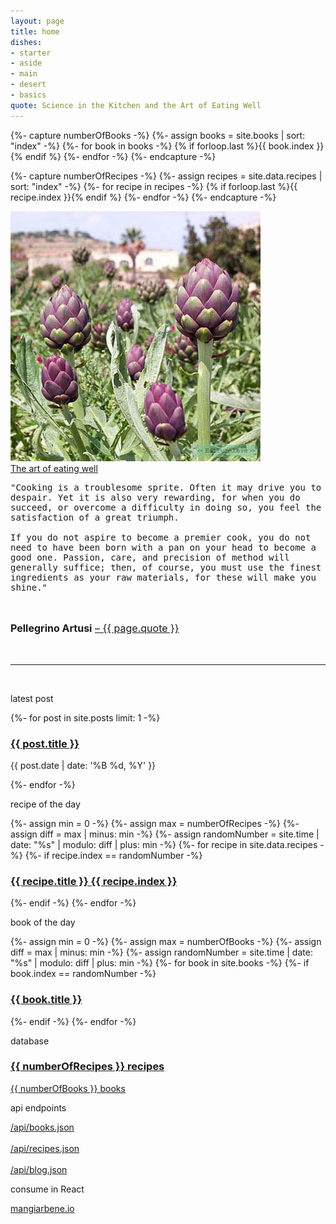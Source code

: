 ```yaml
---
layout: page
title: home
dishes: 
- starter
- aside
- main
- desert
- basics
quote: Science in the Kitchen and the Art of Eating Well
---
```

{%- capture numberOfBooks -%}
{%- assign books = site.books | sort: "index" -%}
{%- for book in books -%}
    {% if forloop.last %}{{ book.index }}{% endif %}
{%- endfor -%}
{%- endcapture -%}

{%- capture numberOfRecipes -%}
{%- assign recipes = site.data.recipes | sort: "index" -%}
{%- for recipe in recipes -%}
    {% if forloop.last %}{{ recipe.index }}{% endif %}
{%- endfor -%}
{%- endcapture -%}
<div class="home-img">
    <img src="/img/artisjok.jpg" alt="">
    <div class="theart">
        <a href='/books/{{ page.quote | slugify }}'>The art of eating well</a>
    </div>       
</div>
<div class="home-quote">
    <p style="font-family: Monospace">
    "Cooking is a troublesome sprite. Often it may drive you to despair. Yet it is also very rewarding, for when you do succeed, or overcome a difficulty in doing so, you feel the satisfaction of a great triumph. <br><br> If you do not aspire to become a premier cook, you do not need to have been born with a pan on your head to become a good one. <span>Passion, care, and precision of method will generally suffice; then, of course, you must use the finest ingredients as your raw materials, for these will make you shine.</span>"
    </p>
    <br>
    <p style="font-size: 16px; margin-bottom: 48px;">    
        <b>Pellegrino Artusi</b> 
        <a href="/books/{{ page.quote | slugify }}">– {{ page.quote }}</a>
    </p>
</div>
<hr>
<br>
<!-- latest post -->
<p class="pl-2em">latest post</p>
<div class="home-post">
{%- for post in site.posts limit: 1 -%}
    <a href="{{ post.url }}">
        <h3>{{ post.title }}</h3>
    </a>
    <p class="summary">
        <span class="date">
        {{ post.date | date: '%B %d, %Y' }}
        </span>
    </p>
{%- endfor -%}
</div>
<!-- recipe of the day -->
<p class="pl-2em">recipe of the day</p>
<div class="recipe">
{%- assign min = 0 -%}
{%- assign max = numberOfRecipes -%}
{%- assign diff = max | minus: min -%}
{%- assign randomNumber = site.time | date: "%s" | modulo: diff | plus: min -%}
{%- for recipe in site.data.recipes -%}
    {%- if recipe.index == randomNumber -%}
    <a href="{{ site.basurl}}/recipes/{{ recipe.title | slugify }}">
        <h3>{{ recipe.title }} {{ recipe.index }}</h3>
    </a>
    {%- endif -%}
{%- endfor -%}
</div>
<!-- book of the day -->
<p class="pl-2em">book of the day</p>
<div class="home-book">
{%- assign min = 0 -%}
{%- assign max = numberOfBooks -%}
{%- assign diff = max | minus: min -%}
{%- assign randomNumber = site.time | date: "%s" | modulo: diff | plus: min -%}
{%- for book in site.books -%}
    {%- if book.index == randomNumber -%}
    <a href="{{ site.basurl}}/books/{{ book.title | slugify }}">
        <h3>{{ book.title }}</h3>
    </a>
    {%- endif -%}
{%- endfor -%}
</div>
<!-- database -->
<p class="pl-2em">database</p>
<div class="home-database">
<a href="/recipes" class="nav-link">
    <h3>{{ numberOfRecipes }} recipes </h3>    
</a>
<a href="/books" class="nav-link">
    <p>{{ numberOfBooks }} books</p>   
</a>
</div>
<p class="pl-2em">api endpoints</p>
<a href='{{ site.basurl }}/api/books.json'>/api/books.json</a>
<br><br>
<a href='{{ site.basurl }}/api/recipes.json'>/api/recipes.json</a>
<br><br>
<a href='{{ site.basurl }}/api/blog.json'>/api/blog.json</a>
<p class="pl-2em">consume in React</p>
<a href='https://mangiarbene.io'>mangiarbene.io</a>
